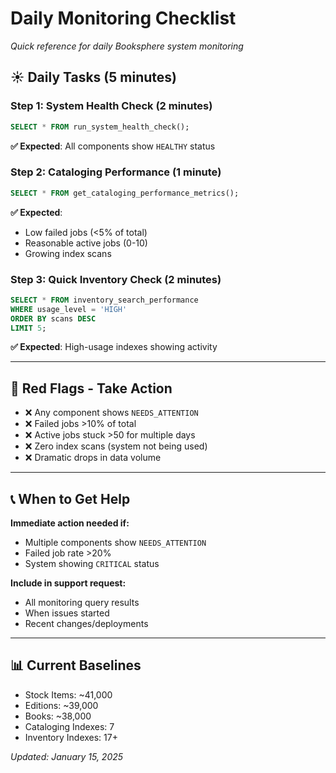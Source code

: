 # Daily Monitoring Checklist

*Quick reference for daily Booksphere system monitoring*

## ☀️ **Daily Tasks (5 minutes)**

### **Step 1: System Health Check** (2 minutes)
```sql
SELECT * FROM run_system_health_check();
```
**✅ Expected**: All components show `HEALTHY` status

### **Step 2: Cataloging Performance** (1 minute)
```sql
SELECT * FROM get_cataloging_performance_metrics();
```
**✅ Expected**: 
- Low failed jobs (<5% of total)
- Reasonable active jobs (0-10)
- Growing index scans

### **Step 3: Quick Inventory Check** (2 minutes)
```sql
SELECT * FROM inventory_search_performance 
WHERE usage_level = 'HIGH' 
ORDER BY scans DESC 
LIMIT 5;
```
**✅ Expected**: High-usage indexes showing activity

---

## 🚨 **Red Flags - Take Action**

- ❌ Any component shows `NEEDS_ATTENTION`
- ❌ Failed jobs >10% of total
- ❌ Active jobs stuck >50 for multiple days
- ❌ Zero index scans (system not being used)
- ❌ Dramatic drops in data volume

---

## 📞 **When to Get Help**

**Immediate action needed if:**
- Multiple components show `NEEDS_ATTENTION`
- Failed job rate >20%
- System showing `CRITICAL` status

**Include in support request:**
- All monitoring query results
- When issues started
- Recent changes/deployments

---

## 📊 **Current Baselines**
- Stock Items: ~41,000
- Editions: ~39,000
- Books: ~38,000
- Cataloging Indexes: 7
- Inventory Indexes: 17+

*Updated: January 15, 2025* 